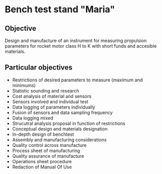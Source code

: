 # Bench test stand "Maria"
## Objective
Design and manufacture of an instrument for measuring propulsion parameters for rocket motor class H to K with short funds and accesible materials.

## Particular objectives
* Restrictions of desired parameters to measure (maximum and minimums)
* Statistic sounding and research
* Cost analysis of material and sensors 
* Sensors involved and individual test
* Data logging of parameters individually
* Fusion of sensors and data sampling frequency
* Data logging mixed
* Strucutral analysis proposal in function of restrictions
* Conceptual design and materials designation
* In-depth design of benchtest 
* Assembly and manufacturing considerations
* Quality control across manufacture
* Process sheet of manufacturing
* Quality assurance of manufacture
* Operations sheet procedure
* Redaction of Manual Of Use
